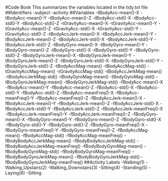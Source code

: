 #Code Book
This summarizes the variables located in the tidy.txt file
##Identifiers
-subject
-activity
##Variables
-tBodyAcc-mean()-X
-tBodyAcc-mean()-Y
-tBodyAcc-mean()-Z
-tBodyAcc-std()-X
-tBodyAcc-std()-Y
-tBodyAcc-std()-Z
-tGravityAcc-mean()-X
-tGravityAcc-mean()-Y
-tGravityAcc-mean()-Z
-tGravityAcc-std()-X
-tGravityAcc-std()-Y
-tGravityAcc-std()-Z
-tBodyAccJerk-mean()-X
-tBodyAccJerk-mean()-Y
-tBodyAccJerk-mean()-Z
-tBodyAccJerk-std()-X
-tBodyAccJerk-std()-Y
-tBodyAccJerk-std()-Z
-tBodyGyro-mean()-X
-tBodyGyro-mean()-Y
-tBodyGyro-mean()-Z
-tBodyGyro-std()-X
-tBodyGyro-std()-Y
-tBodyGyro-std()-Z
-tBodyGyroJerk-mean()-X
-tBodyGyroJerk-mean()-Y
-tBodyGyroJerk-mean()-Z
-tBodyGyroJerk-std()-X
-tBodyGyroJerk-std()-Y
-tBodyGyroJerk-std()-Z
-tBodyAccMag-mean()
-tBodyAccMag-std()
-tGravityAccMag-mean()
-tGravityAccMag-std()
-tBodyAccJerkMag-mean()
-tBodyAccJerkMag-std()
-tBodyGyroMag-mean()
-tBodyGyroMag-std()
-tBodyGyroJerkMag-mean()
-tBodyGyroJerkMag-std()
-fBodyAcc-mean()-X
-fBodyAcc-mean()-Y
-fBodyAcc-mean()-Z
-fBodyAcc-std()-X
-fBodyAcc-std()-Y
-fBodyAcc-std()-Z
-fBodyAcc-meanFreq()-X
-fBodyAcc-meanFreq()-Y
-fBodyAcc-meanFreq()-Z
-fBodyAccJerk-mean()-X
-fBodyAccJerk-mean()-Y
-fBodyAccJerk-mean()-Z
-fBodyAccJerk-std()-X
-fBodyAccJerk-std()-Y
-fBodyAccJerk-std()-Z
-fBodyAccJerk-meanFreq()-X
-fBodyAccJerk-meanFreq()-Y
-fBodyAccJerk-meanFreq()-Z
-fBodyGyro-mean()-X
-fBodyGyro-mean()-Y
-fBodyGyro-mean()-Z
-fBodyGyro-std()-X
-fBodyGyro-std()-Y
-fBodyGyro-std()-Z
-fBodyGyro-meanFreq()-X
-fBodyGyro-meanFreq()-Y
-fBodyGyro-meanFreq()-Z
-fBodyAccMag-mean()
-fBodyAccMag-std()
-fBodyAccMag-meanFreq()
-fBodyBodyAccJerkMag-mean()
-fBodyBodyAccJerkMag-std()
-fBodyBodyAccJerkMag-meanFreq()
-fBodyBodyGyroMag-mean()
-fBodyBodyGyroMag-std()
-fBodyBodyGyroMag-meanFreq()
-fBodyBodyGyroJerkMag-mean()
-fBodyBodyGyroJerkMag-std()
-fBodyBodyGyroJerkMag-meanFreq()
##Activity Labels
-Walking(1)
-Walking_Upstairs(2)
-Walking_Downstairs(3)
-Sitting(4)
-Standing(5)
-Laying(6)
-Sitting